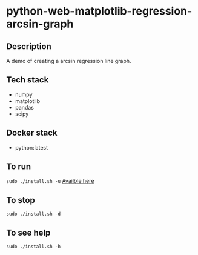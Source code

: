 # python-web-matplotlib-regression-arcsin-graph

## Description
A demo of creating a arcsin regression line graph.

## Tech stack
- numpy
- matplotlib
- pandas
- scipy

## Docker stack
- python:latest

## To run
`sudo ./install.sh -u`
[Availble here](http://localhost)

## To stop
`sudo ./install.sh -d`

## To see help
`sudo ./install.sh -h`
